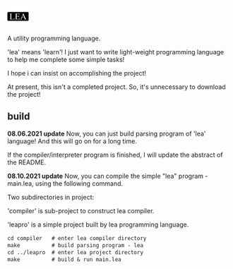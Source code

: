 <img src="LEA.png" width="48">

A utility programming language.

'lea' means 'learn'! I just want to write light-weight programming language to help me complete some simple tasks!

I hope i can insist on accomplishing the project!

At present, this isn't a completed project. So, it's unnecessary to download the project!

## build

**08.06.2021 update** Now, you can just build parsing program of 'lea' language! And this will go on for a long time. 

If the compiler/interpreter program is finished, I will update the abstract of the README.

**08.10.2021 update** Now, you can compile the simple "lea" program - main.lea, using the following command.

Two subdirectories in project: 

'compiler' is sub-project to construct lea compiler.

'leapro' is a simple project built by lea programming language.

```shell
cd compiler   # enter lea compiler directory
make          # build parsing program - lea
cd ../leapro  # enter lea project directory
make          # build & run main.lea
```
